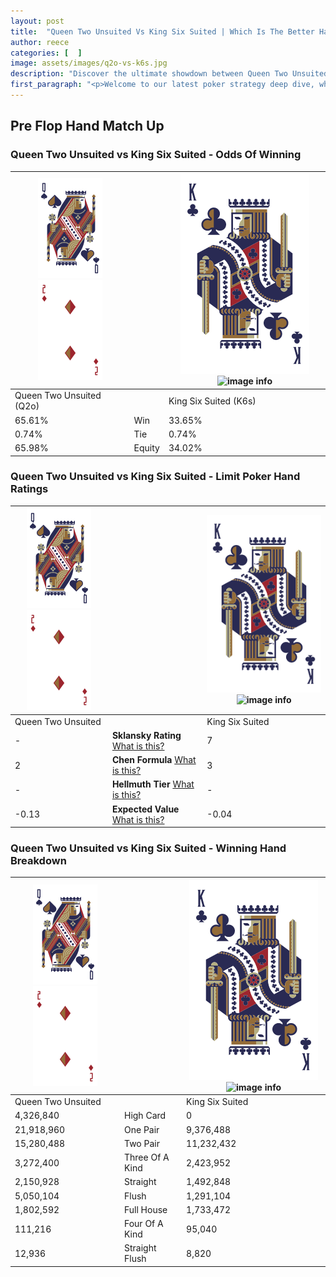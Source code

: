 ```yaml
---
layout: post
title:  "Queen Two Unsuited Vs King Six Suited | Which Is The Better Hand In Poker? A Complete Guide"
author: reece
categories: [  ]
image: assets/images/q2o-vs-k6s.jpg
description: "Discover the ultimate showdown between Queen Two Unsuited and King Six Suited in poker! Uncover the odds, strategies, and scenarios where one hand triumphs over the other. Get ready to up your poker game with this thrilling analysis."
first_paragraph: "<p>Welcome to our latest poker strategy deep dive, where we're pitting two distinct hands against each other in a high-stakes showdown: Queen Two Unsuited vs King Six Suited.</p><p>In the dynamic world of poker, every decision counts, and knowing which hand holds the upper hand is key to your success at the table.</p><p>In this article, we'll dissect these two hands, explore the scenarios where one dominates the other, and equip you with the knowledge to make strategic choices that can tip the odds in your favor.</p><p>Get ready to unravel the intriguing dynamics of these poker hands and elevate your game to new heights.</p>"
---
```




[comment]: # (sp0)

## Pre Flop Hand Match Up

<div class="table hand-ratings" markdown="1"> 



### Queen Two Unsuited vs King Six Suited - Odds Of Winning


    
| ![image info](assets/images/hand1/Q.png) ![image info](assets/images/hand1/2o.png) |  | ![image info](assets/images/hand2/K.png) ![image info](assets/images/hand2/6s.png) |
| -------- | -------- | -------- |
| Queen Two Unsuited (Q2o) |  | King Six Suited (K6s) |
| 65.61% | Win | 33.65% |
| 0.74% | Tie | 0.74% |
| 65.98% | Equity | 34.02% |




[comment]: # (sp1)



### Queen Two Unsuited vs King Six Suited - Limit Poker Hand Ratings


    
| ![image info](assets/images/hand1/Q.png) ![image info](assets/images/hand1/2o.png) |  | ![image info](assets/images/hand2/K.png) ![image info](assets/images/hand2/6s.png) |
| -------- | -------- | -------- |
| Queen Two Unsuited |  | King Six Suited |
| - | **Sklansky Rating** [What is this?](/sklansky-rating-explained) | 7 |
| 2 | **Chen Formula** [What is this?](/chen-formula-explained) | 3 |
| - | **Hellmuth Tier** [What is this?](/Hellmuth-tier-explained) | - |
| -0.13 | **Expected Value** [What is this?](/expected-value-explained) | -0.04 |




[comment]: # (sp2)



### Queen Two Unsuited vs King Six Suited - Winning Hand Breakdown


    
| ![image info](assets/images/hand1/Q.png) ![image info](assets/images/hand1/2o.png) |  | ![image info](assets/images/hand2/K.png) ![image info](assets/images/hand2/6s.png) |
| -------- | -------- | -------- |
| Queen Two Unsuited |  | King Six Suited |
| 4,326,840 | High Card | 0 |
| 21,918,960 | One Pair | 9,376,488 |
| 15,280,488 | Two Pair | 11,232,432 |
| 3,272,400 | Three Of A Kind | 2,423,952 |
| 2,150,928 | Straight | 1,492,848 |
| 5,050,104 | Flush | 1,291,104 |
| 1,802,592 | Full House | 1,733,472 |
| 111,216 | Four Of A Kind | 95,040 |
| 12,936 | Straight Flush | 8,820 |




[comment]: # (sp3)



</div>

[comment]: # (sp4)



[comment]: # (sp5)

